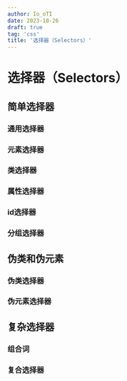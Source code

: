 ```yaml
---
author: Io_oTI
date: 2023-10-26
draft: true
tag: 'css'
title: '选择器（Selectors）'
---
```


# 选择器（Selectors）

## 简单选择器

### 通用选择器

### 元素选择器

### 类选择器

### 属性选择器

### id选择器

### 分组选择器

## 伪类和伪元素

### 伪类选择器

### 伪元素选择器

## 复杂选择器

### 组合词

### 复合选择器
